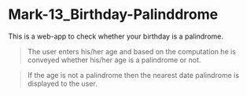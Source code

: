# Mark-13_Birthday-Palinddrome

This is a web-app to check whether your birthday is a palindrome.
> The user enters his/her age and based on the computation he is conveyed whether his/her age is a palindrome or not.

> If the age is not a palindrome then the nearest date palindrome is displayed to the user.
 
